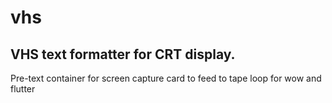 # vhs

VHS text formatter for CRT display.
--
Pre-text container for screen capture card to feed to tape loop for wow and flutter
